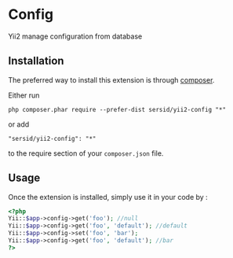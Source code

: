 Config
======
Yii2 manage configuration from database

Installation
------------

The preferred way to install this extension is through [composer](http://getcomposer.org/download/).

Either run

```
php composer.phar require --prefer-dist sersid/yii2-config "*"
```

or add

```
"sersid/yii2-config": "*"
```

to the require section of your `composer.json` file.


Usage
-----

Once the extension is installed, simply use it in your code by  :

```php
<?php
Yii::$app->config->get('foo'); //null
Yii::$app->config->get('foo', 'default'); //default
Yii::$app->config->set('foo', 'bar');
Yii::$app->config->get('foo', 'default'); //bar
?>
```